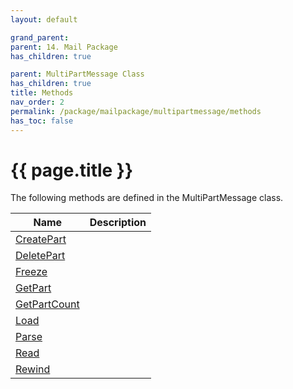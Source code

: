 ```yaml
---
layout: default

grand_parent: 
parent: 14. Mail Package
has_children: true

parent: MultiPartMessage Class
has_children: true
title: Methods
nav_order: 2
permalink: /package/mailpackage/multipartmessage/methods
has_toc: false
---
```

# {{ page.title }}

The following methods are defined in the MultiPartMessage class.

|Name       |  Description |
|----------	|--------------|
| [CreatePart](/package/mailpackage/multipartmessage/methods/createpart) | |
| [DeletePart](/package/mailpackage/multipartmessage/methods/deletepart) | |
| [Freeze](/package/mailpackage/multipartmessage/methods/freeze) | |
| [GetPart](/package/mailpackage/multipartmessage/methods/getpart) | |
| [GetPartCount](/package/mailpackage/multipartmessage/methods/getpartcount) | |
| [Load](/package/mailpackage/multipartmessage/methods/load) | |
| [Parse](/package/mailpackage/multipartmessage/methods/parse) | |
| [Read](/package/mailpackage/multipartmessage/methods/read) | |
| [Rewind](/package/mailpackage/multipartmessage/methods/rewind) | |